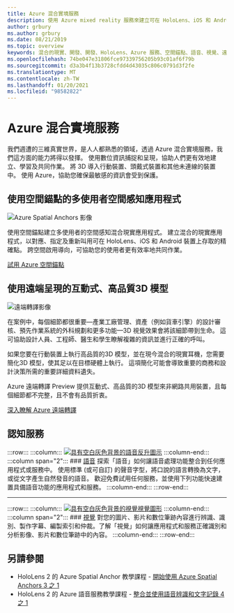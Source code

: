 ```yaml
---
title: Azure 混合實境服務
description: 使用 Azure mixed reality 服務來建立可在 HoloLens、iOS 和 Android 裝置上存取的3D、多使用者和空間感知的應用程式。
author: grbury
ms.author: grbury
ms.date: 08/21/2019
ms.topic: overview
keywords: 混合的現實、開發、開發、HoloLens、Azure 服務、空間錨點、語音、視覺、遠端呈現
ms.openlocfilehash: 74be047e31806fce97339756205b93c01af6f79b
ms.sourcegitcommit: d3a3b4f13b3728cfdd4d43035c806c0791d3f2fe
ms.translationtype: MT
ms.contentlocale: zh-TW
ms.lasthandoff: 01/20/2021
ms.locfileid: "98582822"
---
```

# <a name="azure-mixed-reality-services"></a>Azure 混合實境服務
我們週遭的三維真實世界，是人人都熟悉的領域，透過 Azure 混合實境服務，我們這方面的能力將得以發揮。 使用數位資訊捕捉和呈現，協助人們更有效地建立、學習及共同作業。 將 3D 導入行動裝置、頭戴式裝置和其他未連線的裝置中。 使用 Azure，協助您確保最敏感的資訊會受到保護。

## <a name="multi-user-spatially-aware-applications-using-spatial-anchors"></a>使用空間錨點的多使用者空間感知應用程式

![ Azure Spatial Anchors 影像](../design/images/AzureSpatialAnchors.jpg)

使用空間錨點建立多使用者的空間感知混合現實應用程式。 建立混合的現實應用程式，以對應、指定及重新叫用可在 HoloLens、iOS 和 Android 裝置上存取的精確點。 跨空間啟用導向，可協助您的使用者更有效率地共同作業。

[試用 Azure 空間錨點](/azure/spatial-anchors)


## <a name="interactive-high-quality-3d-models-using-remote-rendering"></a>使用遠端呈現的互動式、高品質3D 模型

![ 遠端轉譯影像](../design/images/RemoteRendering.jpg)

在案例中，每個細節都很重要—產業工廠管理、資產（例如貨車引擎）的設計審核、預先作業系統的外科規劃和更多功能—3D 視覺效果會將該細節帶到生命。 這可協助設計人員、工程師、醫生和學生瞭解複雜的資訊並進行正確的呼叫。

如果您要在行動裝置上執行高品質的3D 模型，並在現今混合的現實耳機，您需要簡化3D 模型，使其足以在目標硬體上執行。 這項簡化可能會導致重要的商務和設計決策所需的重要詳細資料遺失。

Azure 遠端轉譯 Preview 提供互動式、高品質的3D 模型來非網路共用裝置，且每個細節都不完整，且不會有品質折衷。

[深入瞭解 Azure 遠端轉譯](https://azure.microsoft.com/services/remote-rendering)

## <a name="cognitive-services"></a>認知服務

:::row:::
    :::column:::
       [![具有空白灰色背景的語音反升圖示](images/speech.jpg)](/azure/cognitive-services/speech-service/)
    :::column-end:::
    :::column span="2":::
        ### <a name="speech"></a>[語音](/azure/cognitive-services/speech-service/)
        探索「語音」如何讓語音處理功能整合到任何應用程式或服務中。 使用標準 (或可自訂) 的聲音字型，將口說的語言轉換為文字，或從文字產生自然發音的語音。 歡迎免費試用任何服務，並使用下列功能快速建置具備語音功能的應用程式和服務。
    :::column-end:::
:::row-end:::

---

:::row:::
    :::column:::
       [![具有空白灰色背景的視覺視覺圖形](images/vision.jpg)](/azure/cognitive-services/computer-vision/)
    :::column-end:::
    :::column span="2":::
        ### <a name="vision"></a>[視覺](/azure/cognitive-services/computer-vision/)
        對您的圖片、影片和數位筆跡內容進行辨識、識別、製作字幕、編製索引和仲裁。了解「視覺」如何讓應用程式和服務正確識別和分析影像、影片和數位筆跡中的內容。
    :::column-end:::
:::row-end:::


## <a name="see-also"></a>另請參閱

* HoloLens 2 的 Azure Spatial Anchor 教學課程 - [開始使用 Azure Spatial Anchors 3 之 1](../develop/unity/tutorials/mr-learning-asa-02.md)
* HoloLens 2 的 Azure 語音服務教學課程 - [整合並使用語音辨識和文字記錄 4 之 1](../develop/unity/tutorials/mrlearning-speechSDK-ch1.md)